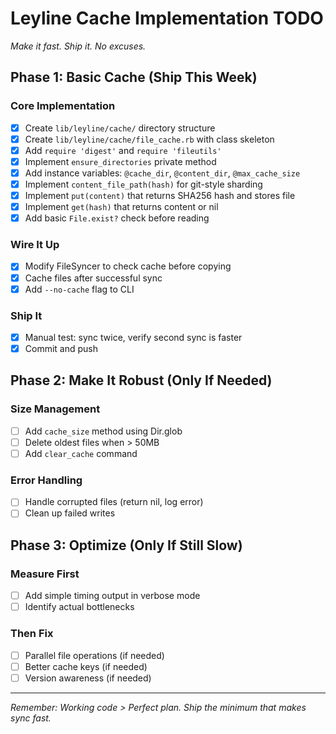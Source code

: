 # Leyline Cache Implementation TODO

*Make it fast. Ship it. No excuses.*

## Phase 1: Basic Cache (Ship This Week)

### Core Implementation
- [x] Create `lib/leyline/cache/` directory structure
- [x] Create `lib/leyline/cache/file_cache.rb` with class skeleton
- [x] Add `require 'digest'` and `require 'fileutils'`
- [x] Implement `ensure_directories` private method
- [x] Add instance variables: `@cache_dir`, `@content_dir`, `@max_cache_size`
- [x] Implement `content_file_path(hash)` for git-style sharding
- [x] Implement `put(content)` that returns SHA256 hash and stores file
- [x] Implement `get(hash)` that returns content or nil
- [x] Add basic `File.exist?` check before reading

### Wire It Up
- [x] Modify FileSyncer to check cache before copying
- [x] Cache files after successful sync
- [x] Add `--no-cache` flag to CLI

### Ship It
- [x] Manual test: sync twice, verify second sync is faster
- [x] Commit and push

## Phase 2: Make It Robust (Only If Needed)

### Size Management
- [ ] Add `cache_size` method using Dir.glob
- [ ] Delete oldest files when > 50MB
- [ ] Add `clear_cache` command

### Error Handling
- [ ] Handle corrupted files (return nil, log error)
- [ ] Clean up failed writes

## Phase 3: Optimize (Only If Still Slow)

### Measure First
- [ ] Add simple timing output in verbose mode
- [ ] Identify actual bottlenecks

### Then Fix
- [ ] Parallel file operations (if needed)
- [ ] Better cache keys (if needed)
- [ ] Version awareness (if needed)

---

*Remember: Working code > Perfect plan. Ship the minimum that makes sync fast.*
